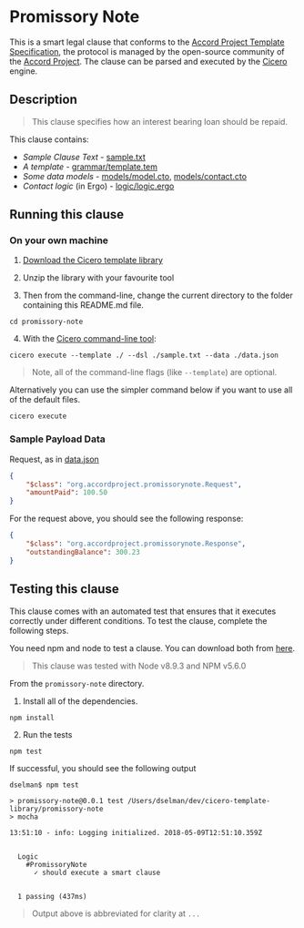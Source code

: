 # Promissory Note

This is a smart legal clause that conforms to the [Accord Project Template Specification](https://docs.google.com/document/d/1UacA_r2KGcBA2D4voDgGE8jqid-Uh4Dt09AE-shBKR0), the protocol is managed by the open-source community of the [Accord Project](https://accordproject.org). The clause can be parsed and executed by the [Cicero](https://github.com/accordproject/cicero) engine.

## Description

> This clause specifies how an interest bearing loan should be repaid.

This clause contains:
- *Sample Clause Text* - [sample.txt](sample.txt)
- *A template* - [grammar/template.tem](grammar/template.tem)
- *Some data models* - [models/model.cto](models/model.cto), [models/contact.cto](models/contact.cto)
- *Contact logic* (in Ergo) - [logic/logic.ergo](lib/logic.ergo)

## Running this clause

### On your own machine

1. [Download the Cicero template library](https://github.com/accordproject/cicero-template-library/archive/master.zip)

2. Unzip the library with your favourite tool

3. Then from the command-line, change the current directory to the folder containing this README.md file.
```
cd promissory-note
```
4. With the [Cicero command-line tool](https://github.com/accordproject/cicero#installation):
```
cicero execute --template ./ --dsl ./sample.txt --data ./data.json
```
> Note, all of the command-line flags (like `--template`) are optional.

Alternatively you can use the simpler command below if you want to use all of the default files.
```
cicero execute
```

### Sample Payload Data


Request, as in [data.json](https://github.com/accordproject/cicero-template-library/blob/master/promissory-note/data.json)
```json
{
    "$class": "org.accordproject.promissorynote.Request",
    "amountPaid": 100.50
}
```

For the request above, you should see the following response:
```json
{
    "$class": "org.accordproject.promissorynote.Response",
    "outstandingBalance": 300.23
}
```


## Testing this clause

This clause comes with an automated test that ensures that it executes correctly under different conditions. To test the clause, complete the following steps.

You need npm and node to test a clause. You can download both from [here](https://nodejs.org/).

> This clause was tested with Node v8.9.3 and NPM v5.6.0

From the `promissory-note` directory.

1. Install all of the dependencies.
```
npm install
```

2. Run the tests
```
npm test
```
If successful, you should see the following output
```
dselman$ npm test

> promissory-note@0.0.1 test /Users/dselman/dev/cicero-template-library/promissory-note
> mocha

13:51:10 - info: Logging initialized. 2018-05-09T12:51:10.359Z


  Logic
    #PromissoryNote
      ✓ should execute a smart clause


  1 passing (437ms)

```
> Output above is abbreviated for clarity at `...`
